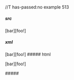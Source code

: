 //T has-passed:no
example 513
##### src
[bar][foo\!]

[foo!]: /url
##### xml
<?xml version="1.0" encoding="UTF-8"?>
<!DOCTYPE document SYSTEM "CommonMark.dtd">
<document xmlns="http://commonmark.org/xml/1.0">
  <paragraph>
    <text>[bar][foo!]</text>
  </paragraph>
</document>
##### html
<p>[bar][foo!]</p>
#####
